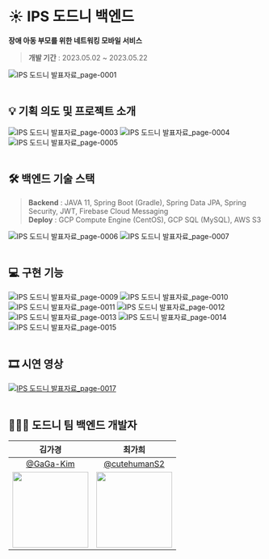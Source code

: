 # ☀ IPS 도드니 백엔드
**장애 아동 부모를 위한 네트워킹 모바일 서비스**<br/>
> **개발 기간** : 2023.05.02 ~ 2023.05.22<br/>

![IPS  도드니 발표자료_page-0001](https://github.com/Dodeuni/Dodeuni_Backend/assets/87821678/b722c350-4353-4e85-bbae-89ac0e698f71)
<br/><br/>

## 💡 기획 의도 및 프로젝트 소개
![IPS  도드니 발표자료_page-0003](https://github.com/Dodeuni/Dodeuni_Backend/assets/87821678/ee191a08-f43c-4881-8f11-87fb0cb68720)
![IPS  도드니 발표자료_page-0004](https://github.com/Dodeuni/Dodeuni_Backend/assets/87821678/a100c384-b402-4b04-8ade-b2c84efe44ac)
![IPS  도드니 발표자료_page-0005](https://github.com/Dodeuni/Dodeuni_Backend/assets/87821678/5af2dd61-3e40-4bce-9543-47cedc81fe28)
<br/><br/>

## 🛠 백엔드 기술 스택
> **Backend** : JAVA 11, Spring Boot (Gradle), Spring Data JPA, Spring Security, JWT, Firebase Cloud Messaging<br/>
> **Deploy** : GCP Compute Engine (CentOS), GCP SQL (MySQL), AWS S3<br/>

![IPS  도드니 발표자료_page-0006](https://github.com/Dodeuni/Dodeuni_Backend/assets/87821678/092addf2-51fc-4a50-b688-7022d7572b2a)
![IPS  도드니 발표자료_page-0007](https://github.com/Dodeuni/Dodeuni_Backend/assets/87821678/7797f33c-26cd-4ec0-b7d9-eaae6c39938e)
<br/><br/>

## 💻 구현 기능
![IPS  도드니 발표자료_page-0009](https://github.com/Dodeuni/Dodeuni_Backend/assets/87821678/6ed04086-015f-46cd-85dd-135d55299e61)
![IPS  도드니 발표자료_page-0010](https://github.com/Dodeuni/Dodeuni_Backend/assets/87821678/ded3173e-638e-4136-9e87-f6128c2a494e)
![IPS  도드니 발표자료_page-0011](https://github.com/Dodeuni/Dodeuni_Backend/assets/87821678/faa183ed-d233-427e-9657-6b005488e1fd)
![IPS  도드니 발표자료_page-0012](https://github.com/Dodeuni/Dodeuni_Backend/assets/87821678/621419c6-edf0-4014-bd33-d0f2a0ac959f)
![IPS  도드니 발표자료_page-0013](https://github.com/Dodeuni/Dodeuni_Backend/assets/87821678/f42531bf-a527-4ca3-98b0-cc37191a9485)
![IPS  도드니 발표자료_page-0014](https://github.com/Dodeuni/Dodeuni_Backend/assets/87821678/55e292da-d0a0-4a3b-b61c-f5d7f911591d)
![IPS  도드니 발표자료_page-0015](https://github.com/Dodeuni/Dodeuni_Backend/assets/87821678/52706461-3afd-4af3-830d-1950795f74db)
<br/><br/>

## 🎞 시연 영상
[![IPS  도드니 발표자료_page-0017](https://github.com/Dodeuni/Dodeuni_Backend/assets/87821678/fcc894d9-bda9-442c-af55-4513ff4a1273)](https://youtu.be/v_dkXI31GOw)
<br/><br/>

## 👩🏻‍💻 도드니 팀 백엔드 개발자 
| 김가경 | 최가희 |
| :-: | :-: |
| [@GaGa-Kim](https://github.com/GaGa-Kim) | [@cutehumanS2](https://github.com/cutehumanS2) |
|<img src="https://github.com/GaGa-Kim.png" style="width:150px; height:150px;">|<img src="https://github.com/cutehumanS2.png" style="width:150px; height:150px;">|
